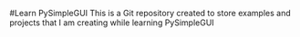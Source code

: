 #Learn PySimpleGUI
This is a Git repository created to store examples and projects that I am creating while learning PySimpleGUI
